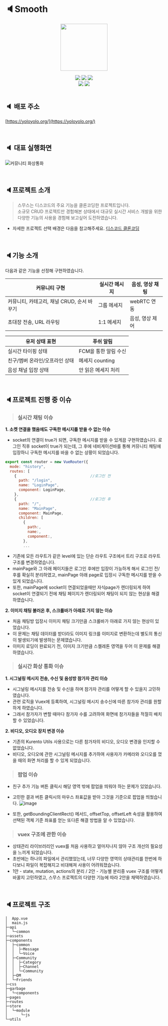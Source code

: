 # 🔈Smooth

<p align="center"><img src="https://user-images.githubusercontent.com/38098157/154839100-56534825-e24e-4d58-ae50-d3fcdcc97894.png" height="150px" width="150px"></p>

<div align="center">
  <img src="https://img.shields.io/badge/vue-4FC08D?style=flat-square&logo=vue.js&logoColor=white">
  <img src="https://img.shields.io/badge/vuex-61DAFB?style=flat-square&logo=vuex&logoColor=white"/>
  <img src="https://img.shields.io/badge/fcm-DB7093?style=flat-square&logo=fcm&logoColor=white"/><br>
  <img src="https://img.shields.io/badge/webSocket-339933?style=flat-square&logo=webSocket&logoColor=white"/>
  <img src="https://img.shields.io/badge/webRTC-000000?style=flat-square&logo=webRTC&logoColor=white"/>
</div>

<br>

## 🔈 배포 주소

[https://yoloyolo.org/](https://yoloyolo.org/)

 <br>

## 🔈 대표 실행화면

![커뮤니티 화상통화](../../../docs/assets/web-demo/voice/community-voice-chatting.gif)

<br>

## 🔈프로젝트 소개

> 스무스는 디스코드의 주요 기능을 클론코딩한 프로젝트입니다.<br>소규모 CRUD 프로젝트만 경험해본 상태에서 대규모 실시간 서비스 개발을 위한 다양한 기능의 사용을 경험해 보고싶어 도전하였습니다.

- 자세한 프로젝트 선택 배경은 다음을 참고해주세요.
  [디스코드 클론코딩](https://github.com/stove-smooth/sgs-smooth/wiki#%ED%94%84%EB%A1%9C%EC%A0%9D%ED%8A%B8)

<br>

## 🔈기능 소개

다음과 같은 기능을 선정해 구현하였습니다.

| 커뮤니티 구현                              | 실시간 메시지 | 음성, 영상 채팅 |
| ------------------------------------------ | ------------- | --------------- |
| 커뮤니티, 카테고리, 채널 CRUD, 순서 바꾸기 | 그룹 메세지   | webRTC 연동     |
| 초대장 전송, URL 라우팅                    | 1:1 메세지    | 음성, 영상 제어 |

| 유저 상태 표현                 | 푸쉬 알림            |
| ------------------------------ | -------------------- |
| 실시간 타이핑 상태             | FCM을 통한 알림 수신 |
| 친구/멤버 온라인/오프라인 상태 | 메세지 counting      |
| 음성 채널 입장 상태            | 안 읽은 메세지 처리  |

<br>

## 🔈프로젝트 진행 중 이슈

> ### 실시간 채팅 이슈

**1. 소켓 연결을 했음에도 구독한 메시지를 받을 수 없는 이슈**

- socket의 연결이 true가 되면, 구독한 메시지를 받을 수 있게끔 구현하였습니다. 로그인 직후 socket이 true가 되는데, 그 후에 네비게이션바를 통해 커뮤니티 채팅에 입장하니 구독한 메시지를 바을 수 없는 상황이 되었습니다.

```javascript
export const router = new VueRouter({
  mode: "history",
  routes: [
    {                                 //로그인 전
      path: "/login",
      name: "LoginPage",
      component: LoginPage,
    },
    {                                 //로그인 후
      path: "/",
      name: "MainPage",
      component: MainPage,
      children: [
        {
          path:,
          name:,
          component:,
        },
        ...
```

- 기존에 모든 라우트가 같은 level에 있는 단순 라우트 구조에서 트리 구조로 라우트 구조를 변경하였습니다.
- mainPage와 그 아래 페이지들은 로그인 후에만 입장이 가능하게 해서 로그인 전/후를 확실히 분리하였고, mainPage 아래 page로 입장시 구독한 메시지를 받을 수 있게 되었습니다.
- 또한, mainPage에 socket이 연결되었을때만 자식page가 렌더링되게 하여 socket이 연결되기 전에 채팅 페이지가 렌더링되어 채팅이 되지 않는 현상을 해결하였습니다.

**2. 이미지 채팅 불러온 후, 스크롤바가 아래로 가지 않는 이슈**

- 처음 채팅방 입장시 이미지 채팅 크기만큼 스크롤바가 아래로 가지 않는 현상이 있었습니다.
- 이 문제는 채팅 데이터를 받더라도 이미지 링크를 이미지로 변환하는데 별도의 통신이 발생되기에 발생하는 문제였습니다.
- 이미지 로딩이 완료되기 전, 이미지 크기만큼 스켈레톤 영역을 두어 이 문제를 해결하였습니다.

> ### 실시간 화상 통화 이슈

**1. 시그널링 메시지 전송, 수신 및 음성방 참가자 관리 이슈**

- 시그널링 메시지를 전송 및 수신을 하며 참가자 관리를 어떻게 할 수 있을지 고민하였습니다.
- 관련 로직을 Vuex에 등록하여, 시그널링 메시지 송수신에 따른 참가자 관리를 원할하게 하였습니다.
- 그래서 참가자가 변할 때마다 참가자 수를 고려하여 화면에 참가자들을 적절히 배치할 수 있었습니다.

**2. 비디오, 오디오 장치 변경 이슈**

- 기존의 Kurento Utils 사용으로는 다른 참가자의 비디오, 오디오 변경을 인지할 수 없었습니다.
- 비디오, 오디오에 관한 시그널링 메시지를 추가하여 사용자가 카메라와 오디오를 껐을 때의 화면 처리를 할 수 있게 되었습니다.

> ### 팝업 이슈

- 친구 추가 기능 버튼 클릭시 해당 영역 밖에 팝업을 띄워야 하는 문제가 있었습니다.
- 고민한 결과 버튼 클릭시의 마우스 좌표값을 받아 그것을 기준으로 팝업을 띄웠습니다.
  ![image](https://user-images.githubusercontent.com/38098157/154969417-a4b8f02e-6294-41d5-969b-3e2e0cb8f1c5.png)

- 또한, getBoundingClientRect() 메서드, offsetTop, offsetLeft 속성을 활용하여 선택된 객체 기준 좌표를 얻는 또다른 해결 방법을 알 수 있었습니다.

> ### vuex 구조에 관한 이슈

- 상태관리 라이브러리인 vuex를 처음 사용하고 얼마지나지 않아 구조 개선의 필요성을 느끼게 되었습니다.
- 초반에는 하나의 파일에서 관리했었는데, 너무 다양한 영역의 상태관리를 한번에 하다보니 파일이 복잡해지고 비대해져 사용이 어려워졌습니다.
- 1안 - state, mutation, actions의 분리 / 2안 - 기능별 분리중 vuex 구조를 어떻게 바꿀지 고민하였고, 스무스 프로젝트의 다양한 기능에 따라 2안을 채택하였습니다.

<br>

## 🔈프로젝트 구조

```
│  App.vue
│  main.js
├─api
│  └─common
├─assets
├─components
│  ├─common
│  │  ├─Message
│  │  └─Voice
│  ├─Community
│  │  ├─Category
│  │  ├─Channel
│  │  └─Community
│  ├─DM
│  └─Friends
├─css
├─garbage
│  └─components
├─pages
├─routes
├─store
│  └─module
│      └─js
└─utils
```
